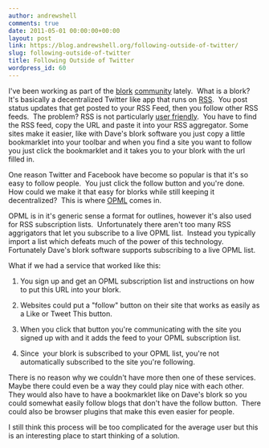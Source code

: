 ```yaml
---
author: andrewshell
comments: true
date: 2011-05-01 00:00:00+00:00
layout: post
link: https://blog.andrewshell.org/following-outside-of-twitter/
slug: following-outside-of-twitter
title: Following Outside of Twitter
wordpress_id: 60
---
```


I've been working as part of the [blork](http://scripting.com/stories/2011/04/05/gettingStartedWithBlork.html) [community](https://groups.google.com/group/ec2-for-poets) lately.  What is a blork?  It's basically a decentralized Twitter like app that runs on [RSS](http://cyber.law.harvard.edu/rss/rss.html#whatIsRss).  You post status updates that get posted to your RSS Feed, then you follow other RSS feeds.  The problem? RSS is not particularly [user friendly](http://techcrunch.com/2010/09/13/rss-is-not-not-not-not-not-dead/).  You have to find the RSS feed, copy the URL and paste it into your RSS aggregator. Some sites make it easier, like with Dave's blork software you just copy a little bookmarklet into your toolbar and when you find a site you want to follow you just click the bookmarklet and it takes you to your blork with the url filled in.





One reason Twitter and Facebook have become so popular is that it's so easy to follow people.  You just click the follow button and you're done.  How could we make it that easy for blorks while still keeping it decentralized?  This is where [OPML](http://www.opml.org/spec2#subscriptionLists) comes in.





OPML is in it's generic sense a format for outlines, however it's also used for RSS subscription lists.  Unfortunately there aren't too many RSS aggrigators that let you subscribe to a live OPML list.  Instead you typically import a list which defeats much of the power of this technology.  Fortunately Dave's blork software supports subscribing to a live OPML list.





What if we had a service that worked like this:






    
  1. You sign up and get an OPML subscription list and instructions on how to put this URL into your blork.

    
  2. Websites could put a "follow" button on their site that works as easily as a Like or Tweet This button.

    
  3. When you click that button you're communicating with the site you signed up with and it adds the feed to your OPML subscription list.

    
  4. Since  your blork is subscribed to your OPML list, you're not automatically subscribed to the site you're following.





There is no reason why we couldn't have more then one of these services.  Maybe there could even be a way they could play nice with each other.  They would also have to have a bookmarklet like on Dave's blork so you could somewhat easily follow blogs that don't have the follow button.  There could also be browser plugins that make this even easier for people.





I still think this process will be too complicated for the average user but this is an interesting place to start thinking of a solution.
